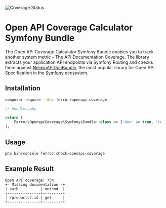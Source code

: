 ![Coverage Status](https://coveralls.io/repos/github/Ferror/openapi-coverage/badge.svg?branch=master)

# Open API Coverage Calculator Symfony Bundle

The Open API Coverage Calculator Symfony Bundle enables you to track another system metric - The API Documentation Coverage.
The library extracts your application API endpoints via Symfony Routing and checks them against [NelmioAPIDocBundle](https://github.com/nelmio/NelmioApiDocBundle),
the most popular library for Open API Specification in the [Symfony](https://github.com/symfony) ecosystem.

## Installation

```bash
composer require --dev ferror/openapi-coverage
```

```php
// bundles.php

return [
    Ferror\OpenapiCoverage\Symfony\Bundle::class => ['dev' => true, 'test' => true],
];
```

## Usage

```bash
php bin/console ferror:check-openapi-coverage
```

## Example Result

```
Open API coverage: 75%
+- Missing documentation -+
| path          | method  |
+---------------+---------+
| /products/:id | get     |
+---------------+---------+
```
